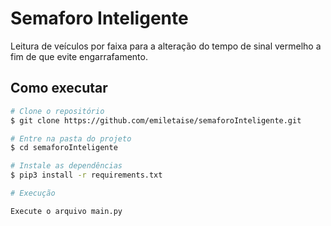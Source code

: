 # Semaforo Inteligente

Leitura de veículos por faixa para a alteração do tempo de sinal vermelho a fim de que evite engarrafamento.

## Como executar

```bash
# Clone o repositório
$ git clone https://github.com/emiletaise/semaforoInteligente.git

# Entre na pasta do projeto
$ cd semaforoInteligente

# Instale as dependências
$ pip3 install -r requirements.txt

# Execução

Execute o arquivo main.py

